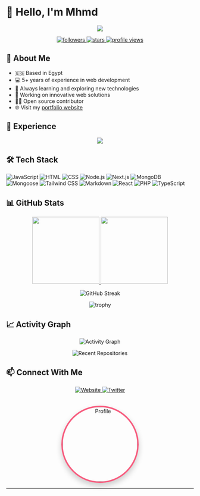# 👋 Hello, I'm Mhmd

<div align="center">
  <img src="https://readme-typing-svg.herokuapp.com/?lines=Full+Stack+Web+Developer;5%2B+Years+of+Experience;Always+learning+new+technologies&font=Fira%20Code&center=true&width=440&height=45&color=f75c7e&vCenter=true&size=22">
</div>

<p align="center">
  <a href="https://github.com/M7mdJs/followers">
    <img src="https://img.shields.io/github/followers/M7mdJs?style=for-the-badge&logo=github&logoColor=white&labelColor=333333&color=4d80e6" alt="followers">
  </a>
  <a href="https://github.com/M7mdJs/M7mdJs">
    <img src="https://img.shields.io/github/stars/M7mdJs?style=for-the-badge&logo=github&logoColor=white&labelColor=333333&color=4d80e6" alt="stars">
  </a>
  <a href="https://github.com/M7mdJs/M7mdJs">
    <img src="https://komarev.com/ghpvc/?username=M7mdJs&style=for-the-badge&logo=github&logoColor=white&labelColor=333333&color=4d80e6" alt="profile views">
  </a>
</p>

## 🚀 About Me
- 🇪🇬 Based in Egypt
- 💻 5+ years of experience in web development
- 🌱 Always learning and exploring new technologies
- 🔭 Working on innovative web solutions
- 👨‍💻 Open source contributor
- 🌐 Visit my [portfolio website](https://m7mjs.pages.dev/)

## 💼 Experience
<div align="center">
  <img src="https://readme-typing-svg.herokuapp.com/?lines=Frontend+Development;Backend+Development;Database+Management;UI/UX+Design;API+Integration&font=Fira%20Code&center=true&width=440&height=45&color=38bdae&vCenter=true&size=20">
</div>

## 🛠️ Tech Stack

![JavaScript](https://go-skill-icons.vercel.app/api/icons?i=js)
![HTML](https://go-skill-icons.vercel.app/api/icons?i=html)
![CSS](https://go-skill-icons.vercel.app/api/icons?i=css)
![Node.js](https://go-skill-icons.vercel.app/api/icons?i=nodejs)
![Next.js](https://go-skill-icons.vercel.app/api/icons?i=nextjs)
![MongoDB](https://go-skill-icons.vercel.app/api/icons?i=mongodb)
![Mongoose](https://go-skill-icons.vercel.app/api/icons?i=mongodb)
![Tailwind CSS](https://go-skill-icons.vercel.app/api/icons?i=tailwind)
![Markdown](https://go-skill-icons.vercel.app/api/icons?i=markdown)
![React](https://go-skill-icons.vercel.app/api/icons?i=react)
![PHP](https://go-skill-icons.vercel.app/api/icons?i=php)
![TypeScript](https://go-skill-icons.vercel.app/api/icons?i=ts)

## 📊 GitHub Stats

<p align="center">
  <a href="https://github.com/M7mdJs">
    <img height="180em" src="https://github-readme-stats.vercel.app/api?username=M7mdJs&show_icons=true&theme=radical&include_all_commits=true&count_private=true"/>
    <img height="180em" src="https://github-readme-stats.vercel.app/api/top-langs/?username=M7mdJs&layout=compact&langs_count=8&theme=radical"/>
  </a>
</p>

<p align="center">
  <img src="https://github-readme-streak-stats.herokuapp.com/?user=M7mdJs&theme=radical" alt="GitHub Streak" />
</p>

<p align="center">
  <img src="https://github-profile-trophy.vercel.app/?username=M7mdJs&theme=radical&row=1&column=6&margin-w=15" alt="trophy" />
</p>

## 📈 Activity Graph
<p align="center">
  <img src="https://github-readme-activity-graph.vercel.app/graph?username=M7mdJs&theme=redical" alt="Activity Graph" />
</p>



<div align="center">
  

  ![Recent Repositories](https://github-readme-stats.vercel.app/api/top-repos/?username=M7mdJs&theme=radical&count=5&layout=compact)
  

</div>


## 📫 Connect With Me

<p align="center">
  <a href="https://m7mjs.pages.dev/">
    <img src="https://img.shields.io/badge/Website-m7mjs.pages.dev-blue?style=for-the-badge&logo=google-chrome&logoColor=white" alt="Website"/>
  </a>
  <a href="https://x.com/M7md_jsx">
    <img src="https://img.shields.io/badge/Twitter-@M7md_jsx-1DA1F2?style=for-the-badge&logo=twitter&logoColor=white" alt="Twitter"/>
  </a>

</p>


<div align="center">
  <img src="https://daisyui.com/images/stock/photo-1635805737707-575885ab0820.jpg" alt="Profile" style="border-radius: 50%; width: 200px; height: 200px; object-fit: cover; margin-top: 20px; box-shadow: 0 8px 16px rgba(0, 0, 0, 0.2); border: 4px solid #f75c7e;" />
</div>

---
